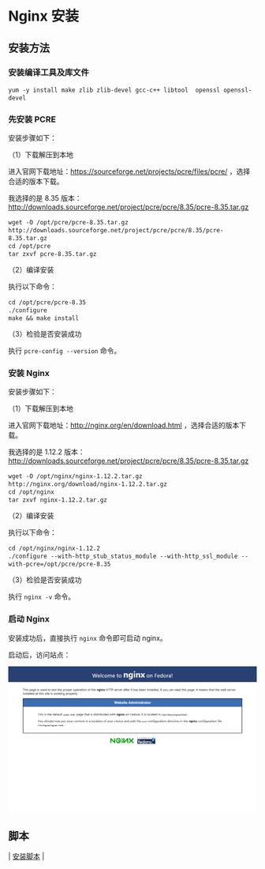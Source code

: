 # Nginx 安装

## 安装方法

### 安装编译工具及库文件

```
yum -y install make zlib zlib-devel gcc-c++ libtool  openssl openssl-devel
```

### 先安装 PCRE

安装步骤如下：

（1）下载解压到本地

进入官网下载地址：https://sourceforge.net/projects/pcre/files/pcre/ ，选择合适的版本下载。

我选择的是 8.35 版本：http://downloads.sourceforge.net/project/pcre/pcre/8.35/pcre-8.35.tar.gz

```
wget -O /opt/pcre/pcre-8.35.tar.gz http://downloads.sourceforge.net/project/pcre/pcre/8.35/pcre-8.35.tar.gz
cd /opt/pcre
tar zxvf pcre-8.35.tar.gz
```

（2）编译安装

执行以下命令：

```
cd /opt/pcre/pcre-8.35
./configure
make && make install
```

（3）检验是否安装成功

执行 `pcre-config --version` 命令。

### 安装 Nginx

安装步骤如下：

（1）下载解压到本地

进入官网下载地址：http://nginx.org/en/download.html ，选择合适的版本下载。

我选择的是 1.12.2 版本：http://downloads.sourceforge.net/project/pcre/pcre/8.35/pcre-8.35.tar.gz

```
wget -O /opt/nginx/nginx-1.12.2.tar.gz http://nginx.org/download/nginx-1.12.2.tar.gz
cd /opt/nginx
tar zxvf nginx-1.12.2.tar.gz
```

（2）编译安装

执行以下命令：

```
cd /opt/nginx/nginx-1.12.2
./configure --with-http_stub_status_module --with-http_ssl_module --with-pcre=/opt/pcre/pcre-8.35
```

（3）检验是否安装成功

执行 `nginx -v` 命令。

### 启动 Nginx

安装成功后，直接执行 `nginx` 命令即可启动 nginx。

启动后，访问站点：

![nginx-install.png](nginx/nginx-install.png)

## 脚本

| [安装脚本](https://github.com/dunwu/linux/tree/master/codes/deploy/tool/nginx) |
